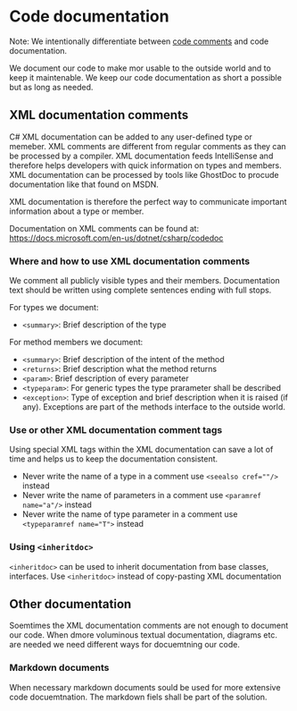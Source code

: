 # Code documentation

Note: We intentionally differentiate between [code comments](CodeComments.md) and code documentation.

We document our code to make mor usable to the outside world and to keep it maintenable. We keep our code documentation as short a possible but as long as needed. 

## XML documentation comments
C# XML documentation can be added to any user-defined type or memeber. XML comments are different from regular comments as they can be processed by a compiler. XML documentation feeds IntelliSense and therefore helps developers with quick information on types and members. XML documentation can be processed by tools like GhostDoc to procude documentation like that found on MSDN.

XML documentation is therefore the perfect way to communicate important information about a type or member.

Documentation on XML comments can be found at: https://docs.microsoft.com/en-us/dotnet/csharp/codedoc

### Where and how to use XML documentation comments
We comment all publicly visible types and their members. Documentation text should be written using complete sentences ending with full stops.

For types we document:
* `<summary>`: Brief description of the type

For method members we document:
* `<summary>`: Brief description of the intent of the method
* `<returns>`: Brief description what the method returns
* `<param>`: Brief description of every parameter
* `<typeparam>`: For generic types the type prarameter shall be described
* `<exception>`: Type of exception and brief description when it is raised (if any). Exceptions are part of the methods interface to the outside world.

### Use or other XML documentation comment tags
Using special XML tags within the XML documentation can save a lot of time and helps us to keep the documentation consistent.

* Never write the name of a type in a comment use `<seealso cref=""/>` instead
* Never write the name of parameters in a comment use `<paramref name="a"/>` instead 	
* Never write the name of type parameter in a comment use `<typeparamref name="T">` instead 	

### Using `<inheritdoc>`
`<inheritdoc>` can be used to inherit documentation from base classes, interfaces. Use `<inheritdoc>` instead of copy-pasting XML documentation

## Other documentation
Soemtimes the XML documentation comments are not enough to document our code. When dmore voluminous textual documentation, diagrams etc. are needed we need different ways for docuemtning our code.

### Markdown documents
When necessary markdown documents sould be used for more extensive code docuemtnation. The markdown fiels shall be part of the solution.